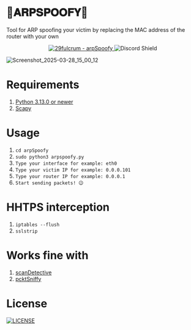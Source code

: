 # 📡𝐀𝐑𝐏𝐒𝐏𝐎𝐎𝐅𝐘📡
Tool for ARP spoofing your victim by replacing the MAC address of the router with your own

<div align="center">
<a href="https://github.com/29fulcrum/arpSpoofy" title="Go to GitHub repo">
  <img src="https://img.shields.io/static/v1?label=29fulcrum&message=arpSpoofy&color=purple&logo=github" alt="29fulcrum - arpSpoofy">
</a>
  <a href="https://discord.gg/VQUvAVpJPr" style="text-decoration: none;">
  <img src="https://discord.com/api/guilds/1336059889524670534/widget.png?style=shield" alt="Discord Shield"/>
</div>

![Screenshot_2025-03-28_15_00_12](https://github.com/user-attachments/assets/8670698c-cdf1-4819-8339-fa1d808239a6)

# Requirements
1. [Python 3.13.0 or newer](https://www.python.org/downloads/)
2. [Scapy](https://pypi.org/project/scapy/)

# Usage
1. `cd arpSpoofy`
2. `sudo python3 arpspoofy.py`
3. `Type your interface for example: eth0`
4. `Type your victim IP for example: 0.0.0.101`
5. `Type your router IP for example: 0.0.0.1`
6. `Start sending packets! 😉`

# HHTPS interception
1. `iptables --flush`
2. `sslstrip`

# Works fine with
1. [scanDetective](https://github.com/thepseudonym/scanDetective/)
2. [pcktSniffy](https://github.com/thepseudonym/pcktSniffy/)

# License
<a href="https://github.com/29fulcrum/arpSpoofy/blob/main/LICENSE" title="LICENSE">
  <img src="https://img.shields.io/static/v1?label=&message=LICENSE&color=blue&logo=github" alt="LICENSE"> 
</a>
